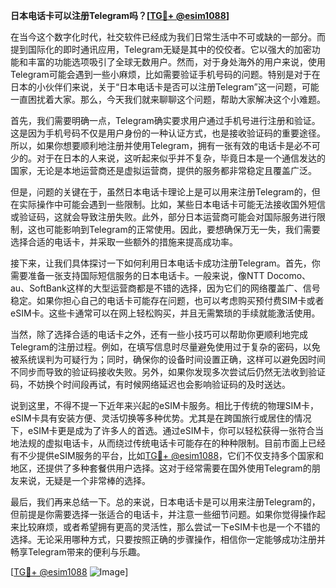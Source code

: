 **日本电话卡可以注册Telegram吗？[[TG💪+ @esim1088](https://t.me/s/esim1088)]**

在当今这个数字化时代，社交软件已经成为我们日常生活中不可或缺的一部分。而提到国际化的即时通讯应用，Telegram无疑是其中的佼佼者。它以强大的加密功能和丰富的功能选项吸引了全球无数用户。然而，对于身处海外的用户来说，使用Telegram可能会遇到一些小麻烦，比如需要验证手机号码的问题。特别是对于在日本的小伙伴们来说，关于“日本电话卡是否可以注册Telegram”这一问题，可能一直困扰着大家。那么，今天我们就来聊聊这个问题，帮助大家解决这个小难题。

首先，我们需要明确一点，Telegram确实要求用户通过手机号进行注册和验证。这是因为手机号码不仅是用户身份的一种认证方式，也是接收验证码的重要途径。所以，如果你想要顺利地注册并使用Telegram，拥有一张有效的电话卡是必不可少的。对于在日本的人来说，这听起来似乎并不复杂，毕竟日本是一个通信发达的国家，无论是本地运营商还是虚拟运营商，提供的服务都非常稳定且覆盖广泛。

但是，问题的关键在于，虽然日本电话卡理论上是可以用来注册Telegram的，但在实际操作中可能会遇到一些限制。比如，某些日本电话卡可能无法接收国外短信或验证码，这就会导致注册失败。此外，部分日本运营商可能会对国际服务进行限制，这也可能影响到Telegram的正常使用。因此，要想确保万无一失，我们需要选择合适的电话卡，并采取一些额外的措施来提高成功率。

接下来，让我们具体探讨一下如何利用日本电话卡成功注册Telegram。首先，你需要准备一张支持国际短信服务的日本电话卡。一般来说，像NTT Docomo、au、SoftBank这样的大型运营商都是不错的选择，因为它们的网络覆盖广、信号稳定。如果你担心自己的电话卡可能存在问题，也可以考虑购买预付费SIM卡或者eSIM卡。这些卡通常可以在网上轻松购买，并且无需繁琐的手续就能激活使用。

当然，除了选择合适的电话卡之外，还有一些小技巧可以帮助你更顺利地完成Telegram的注册过程。例如，在填写信息时尽量避免使用过于复杂的密码，以免被系统误判为可疑行为；同时，确保你的设备时间设置正确，这样可以避免因时间不同步而导致的验证码接收失败。另外，如果你发现多次尝试后仍然无法收到验证码，不妨换个时间段再试，有时候网络延迟也会影响验证码的及时送达。

说到这里，不得不提一下近年来兴起的eSIM卡服务。相比于传统的物理SIM卡，eSIM卡具有安装方便、灵活切换等多种优势。尤其是在跨国旅行或居住的情况下，eSIM卡更是成为了许多人的首选。通过eSIM卡，你可以轻松获得一张符合当地法规的虚拟电话卡，从而绕过传统电话卡可能存在的种种限制。目前市面上已经有不少提供eSIM服务的平台，比如[TG💪+ @esim1088](https://t.me/s/esim1088)，它们不仅支持多个国家和地区，还提供了多种套餐供用户选择。这对于经常需要在国外使用Telegram的朋友来说，无疑是一个非常棒的选择。

最后，我们再来总结一下。总的来说，日本电话卡是可以用来注册Telegram的，但前提是你需要选择一张适合的电话卡，并注意一些细节问题。如果你觉得操作起来比较麻烦，或者希望拥有更高的灵活性，那么尝试一下eSIM卡也是一个不错的选择。无论采用哪种方式，只要按照正确的步骤操作，相信你一定能够成功注册并畅享Telegram带来的便利与乐趣。

[[TG💪+ @esim1088](https://t.me/s/esim1088) ![Image](https://i.postimg.cc/4NQfJmqS/Snipaste-2025-05-13-00-14-12.png)]